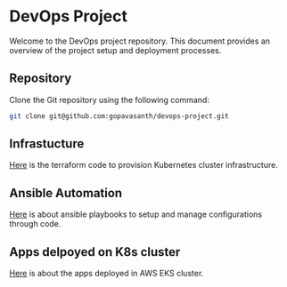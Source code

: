 # DevOps Project

Welcome to the DevOps project repository. This document provides an overview of the project setup and deployment processes.

## Repository

Clone the Git repository using the following command:

```bash
git clone git@github.com:gopavasanth/devops-project.git
```

## Infrastucture
[Here](infra/) is the terraform code to provision Kubernetes cluster infrastructure.

## Ansible Automation
[Here](ansible/) is about ansible playbooks to setup and manage configurations through code.

## Apps delpoyed on K8s cluster
[Here](apps/) is about the apps deployed in AWS EKS cluster.
